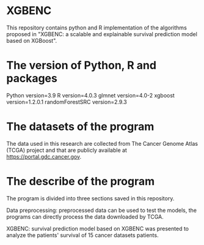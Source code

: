 # XGBENC
This repository contains python and R implementation of the algorithms proposed in "XGBENC: a scalable and explainable survival prediction model based on XGBoost".
# The version of Python, R and packages
Python version=3.9
R version=4.0.3
glmnet version=4.0-2
xgboost version=1.2.0.1
randomForestSRC version=2.9.3
# The datasets of the program
The data used in this research are collected from The Cancer Genome Atlas (TCGA) project and that are publicly available at https://portal.gdc.cancer.gov.
# The describe of the program
The program is divided into three sections saved in this repository.

Data preprocessing: preprocessed data can be used to test the models, the programs can directly process the data downloaded by TCGA.

XGBENC: survival prediction model based on XGBENC was presented to analyze the patients' survival of 15 cancer datasets patients.

